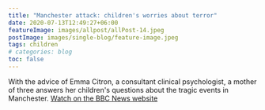 ```yaml
---
title: "Manchester attack: children's worries about terror"
date: 2020-07-13T12:49:27+06:00
featureImage: images/allpost/allPost-14.jpeg
postImage: images/single-blog/feature-image.jpeg
tags: children
# categories: blog
toc: false
---
```

With the advice of Emma Citron, a consultant clinical psychologist, a mother of three answers her children's questions about the tragic events in Manchester.
[Watch on the BBC News website](https://www.bbc.co.uk/news/av/uk-40031983)